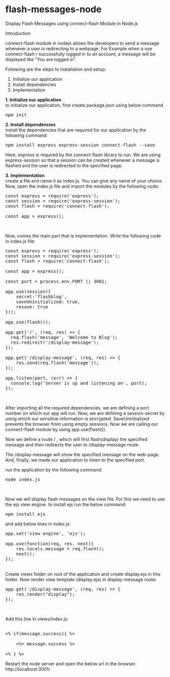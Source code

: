 # flash-messages-node
Display Flash Messages using connect-flash Module in Node.js

Introduction

connect-flash module in nodejs allows the developers to send a message whenever a user is redirecting to a webpage. For Example when a use connect-flash r successfully logged in to an account, a message will be displayed like "You are logged in".

Following are the steps to installation and setup:
1. Initialize our application
2. Install dependencies
3. Implementation


<b>1. Initialize our application</b><br/>
to initialize our application, first create package.json using below command
<pre>
npm init
</pre>

<b>2. Install dependencies</b><br/>
install the dependencies that are required for our application by the following command:
<pre>
npm install express express-session connect-flash --save
</pre>
Here, express is required by the connect-flash library to run. We are using express-session so that a session can be created whenever a message is flashed and the user is redirected to the specified page.


<b>3. Implementation</b><br/>
create a file and name it as index.js. You can give any name of your choice. Now, open the index.js file and import the modules by the following code:
<pre>
const express = require('express');
const session = require('express-session');
const flash = require('connect-flash');
  
const app = express();
</pre>
<br/>



Now, comes the main part that is implementation. Write the following code in index.js file:
<pre>
const express = require('express');
const session = require('express-session');
const flash = require('connect-flash');
  
const app = express();
  
const port = process.env.PORT || 3001;
  
app.use(session({
    secret:'flashblog',
    saveUninitialized: true,
    resave: true
}));
  
app.use(flash());
  
app.get('/', (req, res) => {
  req.flash('message', 'Welcome to Blog');
  res.redirect('/display-message');
});
  
app.get('/display-message', (req, res) => {
    res.send(req.flash('message'));
});
  
app.listen(port, (err) => {
  console.log('Server is up and listening on', port);
});
</pre>
<br/>

After importing all the required dependencies, we are defining a port number on which our app will run. Now, we are defining a session-secret by using which our sensitive information is encrypted. SaveUninitialized prevents the browser from using empty sessions. Now we are calling our connect-flash module by using app.use(flash()).

Now we define a route / , which will first flash(display) the specified message and then redirects the user to /display-message route.

The /display-message will show the specified message on the web-page. And, finally, we made our application to listen to the specified port.		

run the application by the following command:
<pre>
node index.js
</pre>
<br/>

Now we will display flash messages on the view file. For this we need to use the ejs view engine. to install ejs run the below command:
<pre>
npm install ejs
</pre>

and add below lines in index.js:
<pre>
app.set('view engine', 'ejs');
 
app.use(function(req, res, next){
    res.locals.message = req.flash();
    next();
});
</pre>
<br/>
Create views folder on root of the application and create display.ejs in this folder. Now render view template (display.ejs) in display-message route:
<pre>
app.get('/display-message', (req, res) => {
    res.render("display");
});
</pre>
<br/>

Add this line in views/index.js:
<pre>
<link href="https://cdn.jsdelivr.net/npm/bootstrap@5.1.1/dist/css/bootstrap.min.css" rel="stylesheet" type="text/css" >
<% if(message.success){ %>
<div class="alert alert-success" role="alert">
    <%= message.success %>
</div>
<% } %>
</pre>

Restart the node server and open the below url in the browser.
http://localhost:3001/
